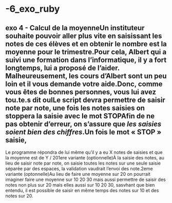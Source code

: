 # -6_exo_ruby

## exo 4 - Calcul de la moyenneUn instituteur souhaite pouvoir aller plus vite en saisissant les notes de ces élèves et en obtenir le nombre est la moyenne pour le trimestre.Pour cela, Albert qui a suivi une formation dans l’informatique, il y a fort longtemps, lui a proposé de l’aider. Malheureusement, les cours d’Albert sont un peu loin et il vous demande votre aide.Donc, comme vous êtes de bonnes personnes, vous lui avez tou.te.s dit ouILe script devra permettre de saisir note par note,  une fois les notes saisies on stoppera la saisie avec le mot STOPAfin de ne pas obtenir d’erreur, on s’assure que _les saisies soient bien des chiffres_.Un fois le mot « STOP »  saisie,
Le programme répondra de lui même qu’il y a eu X notes de saisies et que la moyenne est de Y / 201ere variante  (optionnelle)À la saisie des notes, au lieu de saisir note par note, on saisie toutes les notes sur une seule saisie séparée par des espaces, la validation vaudrait l’envoi des note.2eme variante (optonnelle)Au lieu de faire une moyenne sur 20 on pourrait imaginer faire une moyenne sur 10 20 30 mais aussi permettre de saisir des notes non plus sur 20 mais elles aussi sur 10 20 30, sasvhant que bien entendu, il est possible de saisir en même temps des notes sur 10 et des notes sur 20.
